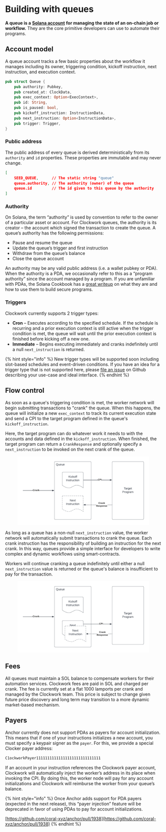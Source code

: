 # Building with queues

**A queue is a** [**Solana account**](https://docs.solana.com/developing/programming-model/accounts) **for managing the state of an on-chain job or workflow.** They are the core primitive developers can use to automate their programs.&#x20;

## Account model

A queue account tracks a few basic properties about the workflow it manages including its owner, triggering condition, kickoff instruction, next instruction, and execution context.&#x20;

```rust
pub struct Queue {
    pub authority: Pubkey,
    pub created_at: ClockData,
    pub exec_context: Option<ExecContext>,
    pub id: String,
    pub is_paused: bool,
    pub kickoff_instruction: InstructionData,
    pub next_instruction: Option<InstructionData>,
    pub trigger: Trigger,
}
```

### Public address

The public address of every queue is derived deterministically from its `authority` and `id` properties. These properties are immutable and may never change.&#x20;

```json
[
    SEED_QUEUE,      // The static string "queue"
    queue.authority, // The authority (owner) of the queue
    queue.id         // The id given to this queue by the authority
]
```

### Authority

On Solana, the term “authority” is used by convention to refer to the owner of a particular asset or account. For Clockwork queues, the authority is its creator – the account which signed the transaction to create the queue. A queue’s authority has the following permissions:

* Pause and resume the queue
* Update the queue’s trigger and first instruction
* Withdraw from the queue’s balance
* Close the queue account

An authority may be any valid public address (i.e. a wallet pubkey or PDA). When the authority is a PDA, we occasionally refer to this as a “program authority” since the account managed by a program. If you are unfamiliar with PDAs, the Solana Cookbook has a [great writeup](https://solanacookbook.com/core-concepts/pdas.html) on what they are and how to use them to build secure programs.

### Triggers

Clockwork currently supports 2 trigger types:

* **Cron** – Executes according to the specified schedule. If the schedule is recurring and a prior execution context is still active when the trigger condition is met, the queue will wait until the prior execution context is finished before kicking off a new one.&#x20;
* **Immediate** – Begins executing immediately and cranks indefinitely until a null `next_instruction` is returned.&#x20;

{% hint style="info" %}
New trigger types will be supported soon including slot-based schedules and event-driven conditions. If you have an idea for a trigger type that is not supported here, please [file an issue](https://github.com/clockwork-xyz/clockwork/issues) on Github describing your use-case and ideal interface.
{% endhint %}

## Flow control

As soon as a queue's triggering condition is met, the worker network will begin submitting transactions to "crank" the queue. When this happens, the queue will initialize a new `exec_context` to track its current execution state and send a CPI to the target program defined in the queue's `kickoff_instruction`.

Here, the target program can do whatever work it needs to with the accounts and data defined in the `kickoff_instruction`. When finished, the target program can return a `CrankResponse` and optionally specify a `next_instruction` to be invoked on the next crank of the queue.

<figure><img src="../.gitbook/assets/Blank document (15).png" alt=""><figcaption></figcaption></figure>

As long as a queue has a non-null `next_instruction` value, the worker network will automatically submit transactions to crank the queue. Each crank instruction has the responsibility of building an instruction for the next crank. In this way, queues provide a simple interface for developers to write complex and dynamic workflows using smart-contracts.&#x20;

Workers will continue cranking a queue indefinitely until either a null `next_instruction` value is returned or the queue's balance is insufficient to pay for the transaction.

<figure><img src="../.gitbook/assets/Blank document (16).png" alt=""><figcaption></figcaption></figure>

## Fees

All queues must maintain a SOL balance to compensate workers for their automation services. Clockwork fees are paid in SOL and charged per crank. The fee is currently set at a flat 1000 lamports per crank and managed by the Clockwork team. This price is subject to change given future price discovery and long term may transition to a more dynamic market-based mechanism.

## Payers

Anchor currently does not support PDAs as payers for account initialization. This means that if one of your instructions initializes a new account, you must specify a keypair signer as the `payer`. For this, we provide a special Clocker payer address:

```rust
C1ockworkPayer11111111111111111111111111111
```

If an account in your instruction references the Clockwork payer account, Clockwork will automatically inject the worker’s address in its place when invoking the CPI. By doing this, the worker node will pay for any account initializations and Clockwork will reimburse the worker from your queue’s balance.

{% hint style="info" %}
Once Anchor adds support for PDA payers (expected in the next release), this “payer injection” feature will be deprecated in favor of using PDAs to pay for account initializations.

[https://github.com/coral-xyz/anchor/pull/1938](https://github.com/coral-xyz/anchor/pull/1938)
{% endhint %}
